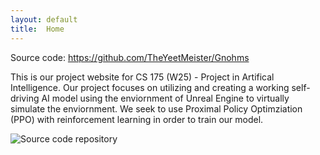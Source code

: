 ```yaml
---
layout: default
title:  Home
---
```


Source code: https://github.com/TheYeetMeister/Gnohms

This is our project website for CS 175 (W25) - Project in Artifical Intelligence. Our project focuses on utilizing and creating a working self-driving AI model using the enviornment of Unreal Engine to virtually simulate the enviornment. We seek to use Proximal Policy Optimziation (PPO) with reinforcement learning in order to train our model.

![Source code repository](https://github.com/kent3245/duckietown175)